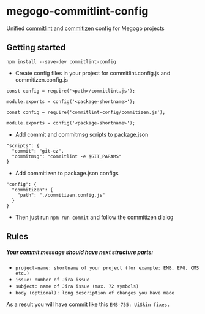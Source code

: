# megogo-commitlint-config

Unified [commitlint](https://github.com/marionebl/commitlint) 
and [commitizen](https://github.com/commitizen/cz-cli) config for Megogo projects

## Getting started

```
npm install --save-dev commitlint-config
```

- Create config files in your project for commitlint.config.js and commitizen.config.js

```
const config = require('<path>/commitlint.js');

module.exports = config('<package-shortname>');
```

```
const config = require('commitlint-config/commitizen.js');

module.exports = config('<package-shortname>');
```

- Add commit and commitmsg scripts to package.json

```
"scripts": {
  "commit": "git-cz",
  "commitmsg": "commitlint -e $GIT_PARAMS"
}
```

- Add commitizen to package.json configs

```
"config": {
  "commitizen": {
    "path": "./commitizen.config.js"
  }
}
```

- Then just run `npm run commit` and follow the commitizen dialog

## Rules

##### Your commit message should have next structure parts:

- `project-name: shortname of your project (for example: EMB, EPG, CMS etc.)`
- `issue: number of Jira issue`
- `subject: name of Jira issue (max. 72 symbols)`
- `body (optional): long description of changes you have made`

As a result you will have commit like this `EMB-755: UiSkin fixes.`
